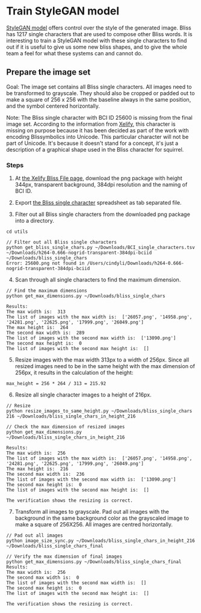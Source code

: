 # Train StyleGAN model

[StyleGAN model](https://machinelearningmastery.com/introduction-to-style-generative-adversarial-network-stylegan/) 
offers control over the style of the generated image. Bliss has 1217 single characters that are used to compose other
Bliss words. It is interesting to train a StyleGAN model with these single characters to find out if it is useful to
give us some new bliss shapes, and to give the whole team a feel for what these systems can and cannot do.

## Prepare the image set

Goal: The image set contains all Bliss single characters. All images need to be transformed to grayscale. They should
also be cropped or padded out to make a square of 256 x 256 with the baseline always in the same position, and the
symbol centered horizontally.

Note: The Bliss single character with BCI ID 25600 is missing from the final image set. According to the information
from [Xelify](https://www.xelify.se/blissfiles/), this character is missing on purpose because it has been decided as
part of the work with encoding Blissymbolics into Unicode. This particular character will not be part of Unicode. It's
because it doesn't stand for a concept, it's just a description of a graphical shape used in the Bliss character for
squirrel.

### Steps

1. At [the Xelify Bliss File page](https://www.xelify.se/blissfiles/), download the png package with height 344px,
transparent background, 384dpi resolution and the naming of BCI ID.

2. Export [the Bliss single character](https://docs.google.com/spreadsheets/d/1t1x1UFuJC1hpjrxdXKi19Tk_Tv-9GVQWSA4sN2FScv4/edit#gid=138588066) spreadsheet as tab separated file.

3. Filter out all Bliss single characters from the downloaded png package into a directory.
```
cd utils

// Filter out all Bliss single characters
python get_bliss_single_chars.py ~/Downloads/BCI_single_characters.tsv ~/Downloads/h264-0.666-nogrid-transparent-384dpi-bciid ~/Downloads/bliss_single_chars
Error: 25600.png not found in /Users/cindyli/Downloads/h264-0.666-nogrid-transparent-384dpi-bciid
```

4. Scan through all single characters to find the maximum dimension.
```
// Find the maximum dimensions
python get_max_dimensions.py ~/Downloads/bliss_single_chars

Results:
The max width is:  313
The list of images with the max width is:  ['26057.png', '14958.png', '24281.png', '22625.png', '17999.png', '26049.png']
The max height is:  264
The second max width is:  289
The list of images with the second max width is:  ['13090.png']
The second max height is:  0
The list of images with the second max height is:  []
```

5. Resize images with the max width 313px to a width of 256px. Since all resized images need to be in the same height 
with the max dimension of 256px, it results in the calculation of the height:
```
max_height = 256 * 264 / 313 = 215.92
```

6. Resize all single character images to a height of 216px.
```
// Resize
python resize_images_to_same_height.py ~/Downloads/bliss_single_chars 216 ~/Downloads/bliss_single_chars_in_height_216

// Check the max dimension of resized images
python get_max_dimensions.py ~/Downloads/bliss_single_chars_in_height_216

Results:
The max width is:  256
The list of images with the max width is:  ['26057.png', '14958.png', '24281.png', '22625.png', '17999.png', '26049.png']
The max height is:  216
The second max width is:  236
The list of images with the second max width is:  ['13090.png']
The second max height is:  0
The list of images with the second max height is:  []

The verification shows the resizing is correct.
```

7. Transform all images to grayscale. Pad out all images with the background in the same background color as the
grayscaled image to make a square of 256X256. All images are centred horizontally.
```
// Pad out all images
python image_size_sync.py ~/Downloads/bliss_single_chars_in_height_216 ~/Downloads/bliss_single_chars_final

// Verify the max dimension of final images
python get_max_dimensions.py ~/Downloads/bliss_single_chars_final
Results:
The max width is:  256
The second max width is:  0
The list of images with the second max width is:  []
The second max height is:  0
The list of images with the second max height is:  []

The verification shows the resizing is correct.
```
